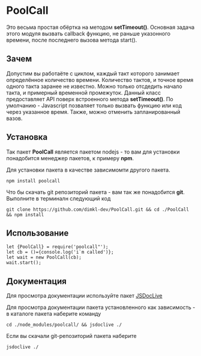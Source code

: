 # PoolCall
Это весьма простая обёртка на методом **setTimeout()**. 
Основная задача этого модуля вызвать callback функцию,  не раньше указонного  времени, после последнего вызова метода start(). 


## Зачем 
Допустим вы работаёте с циклом, каждый такт которого занимает определённое количество времени. Количество тактов, и точное время одного такта заранее не известно. Можно только отсдедить начало такта, и примерный временной промежуток. Данный  класс предоставляет API поверх встроенного метода **setTimeout()**. По умолчанию - Javascript позваляет только вызвать функцию или код через указанное время. Также, можно отменить запланированный вазов. 

## Установка
Так пакет **PoolCall** является пакетом nodejs - то вам для установки понадобится менеджер пакетов, к примеру **npm**.<br>

Для установки пакета в качестве зависимомти другого пакета.

    npm install poolcall

Что бы скачать git репозиторий пакета - вам так же понадобится   **git**. Выполните в терминалн следующий код 

    git clone https://github.com/dimkl-dev/PoolCall.git && cd ./PoolCall && npm install



## Использование

    let {PoolCall} = require('poolcall"');
    let cb = ()={console.log('i`m called')};
    let wait = new PoolCall(cb);
    wait.start();


## Документация
Для просмотра документации используйте пакет [JSDocLive](https://www.npmjs.com/package/jsdoclive)

Для просмотра документации пакета установленного как зависимость -  в каталоге пакета наберите команду 

    cd ./node_modules/poolcall/ && jsdoclive ./

Если вы скачали git-репозиторий пакета наберите 

    jsdoclive ./

<!--
<a href="./docs/index.html">PoolCall документация</a>

./docs/index.html
https://htmlbook.ru/samhtml/yakorya
-->

